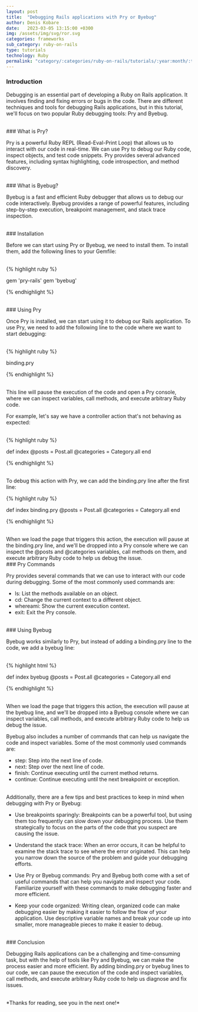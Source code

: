 ```yaml
---
layout: post
title:  "Debugging Rails applications with Pry or Byebug"
author: Denis Kobare
date:   2023-03-05 13:15:00 +0300
img: /assets/img/svg/ror.svg
categories: frameworks
sub_category: ruby-on-rails
type: tutorials
technology: Ruby
permalink: "category/:categories/ruby-on-rails/tutorials/:year:month/:title"
---
```



### Introduction

Debugging is an essential part of developing a Ruby on Rails application. 
It involves finding and fixing errors or bugs in the code. There are different 
techniques and tools for debugging Rails applications, but in this tutorial, 
we'll focus on two popular Ruby debugging tools: Pry and Byebug.


<br>
### What is Pry?

Pry is a powerful Ruby REPL (Read-Eval-Print Loop) that allows us to interact 
with our code in real-time. We can use Pry to debug our Ruby code, inspect objects, 
and test code snippets. Pry provides several advanced features, including syntax 
highlighting, code introspection, and method discovery.


<br>
### What is Byebug?

Byebug is a fast and efficient Ruby debugger that allows us to debug our code 
interactively. Byebug provides a range of powerful features, including step-by-step 
execution, breakpoint management, and stack trace inspection.


<br>
### Installation

Before we can start using Pry or Byebug, we need to install them. To install 
them, add the following lines to your Gemfile:


<br>
{% highlight ruby %}

gem 'pry-rails'
gem 'byebug'

{% endhighlight %}



<br>
### Using Pry

Once Pry is installed, we can start using it to debug our Rails application. 
To use Pry, we need to add the following line to the code where we want to start debugging:


<br>
{% highlight ruby %}

binding.pry

{% endhighlight %}


<br>
This line will pause the execution of the code and open a Pry console, where we 
can inspect variables, call methods, and execute arbitrary Ruby code.

For example, let's say we have a controller action that's not behaving as expected:


<br>
{% highlight ruby %}

def index
  @posts = Post.all
  @categories = Category.all
end

{% endhighlight %}


<br>
To debug this action with Pry, we can add the <span class="badge">binding.pry</span> 
line after the first line:


{% highlight ruby %}

def index
  binding.pry
  @posts = Post.all
  @categories = Category.all
end

{% endhighlight %}


<br>
When we load the page that triggers this action, the execution will pause at the 
binding.pry line, and we'll be dropped into a Pry console where we can inspect 
the <span class="badge">@posts</span> and <span class="badge">@categories</span> 
variables, call methods on them, and execute arbitrary 
Ruby code to help us debug the issue.


<br>
### Pry Commands

Pry provides several commands that we can use to interact with our code during debugging. Some of the most commonly used commands are:

- ls: List the methods available on an object.
- cd: Change the current context to a different object.
- whereami: Show the current execution context.
- exit: Exit the Pry console.


<br>
### Using Byebug

Byebug works similarly to Pry, but instead of adding a 
<span class="badge">binding.pry</span> line to the code, we add a byebug line:


<br>
{% highlight html %}

def index
  byebug
  @posts = Post.all
  @categories = Category.all
end

{% endhighlight %}



<br>
When we load the page that triggers this action, the execution will pause at the 
byebug line, and we'll be dropped into a Byebug console where we can inspect 
variables, call methods, and execute arbitrary Ruby code to help us debug the issue.

Byebug also includes a number of commands that can help us navigate the code and 
inspect variables. Some of the most commonly used commands are:

- step: Step into the next line of code.
- next: Step over the next line of code.
- finish: Continue executing until the current method returns.
- continue: Continue executing until the next breakpoint or exception.


<br>
Additionally, there are a few tips and best practices to keep in mind when 
debugging with Pry or Byebug:

- Use breakpoints sparingly: Breakpoints can be a powerful tool, but using them 
too frequently can slow down your debugging process. Use them strategically to 
focus on the parts of the code that you suspect are causing the issue.

- Understand the stack trace: When an error occurs, it can be helpful to examine 
the stack trace to see where the error originated. This can help you narrow down 
the source of the problem and guide your debugging efforts.

- Use Pry or Byebug commands: Pry and Byebug both come with a set of useful commands 
that can help you navigate and inspect your code. Familiarize yourself with these 
commands to make debugging faster and more efficient.

- Keep your code organized: Writing clean, organized code can make debugging easier 
by making it easier to follow the flow of your application. Use descriptive variable 
names and break your code up into smaller, more manageable pieces to make it 
easier to debug.


<br>
### Conclusion

Debugging Rails applications can be a challenging and time-consuming task, but 
with the help of tools like Pry and Byebug, we can make the process easier and 
more efficient. By adding <span class="badge">binding.pry</span> or 
<span class="badge">byebug</span> lines to our code, we can pause the execution 
of the code and inspect variables, call methods, and execute arbitrary Ruby code 
to help us diagnose and fix issues.


<br>
*Thanks for reading, see you in the next one!*
